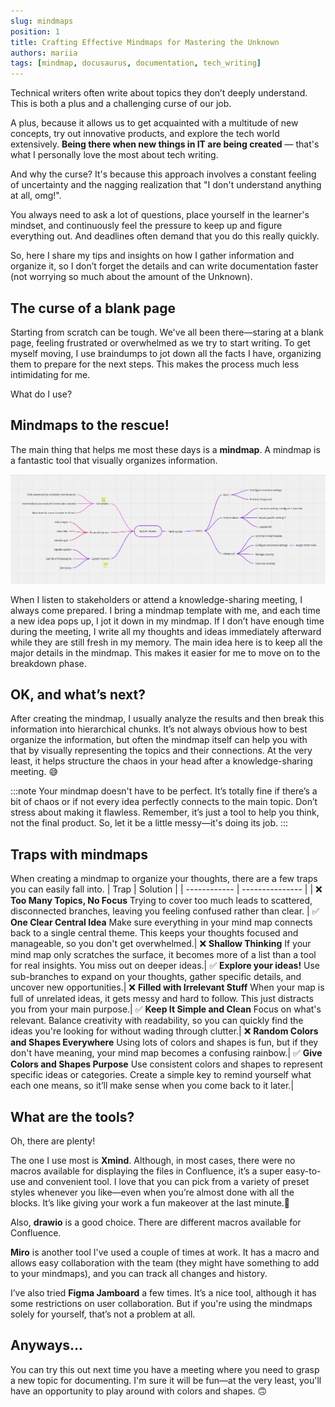 ```yaml
---
slug: mindmaps
position: 1
title: Crafting Effective Mindmaps for Mastering the Unknown
authors: mariia
tags: [mindmap, docusaurus, documentation, tech_writing]
---
```


Technical writers often write about topics they don’t deeply understand. This is both a plus and a challenging curse of our job.

A plus, because it allows us to get acquainted with a multitude of new concepts, try out innovative products, and explore the tech world extensively. **Being there when new things in IT are being created** — that's what I personally love the most about tech writing.

And why the curse? It's because this approach involves a constant feeling of uncertainty and the nagging realization that "I don't understand anything at all, omg!".

You always need to ask a lot of questions, place yourself in the learner's mindset, and continuously feel the pressure to keep up and figure everything out. And deadlines often demand that you do this really quickly.

<!--truncate-->

So, here I share my tips and insights on how I gather information and organize it, so I don’t forget the details and can write documentation faster (not worrying so much about the amount of the Unknown).

## The curse of a blank page

Starting from scratch can be tough. We've all been there—staring at a blank page, feeling frustrated or overwhelmed as we try to start writing. To get myself moving, I use braindumps to jot down all the facts I have, organizing them to prepare for the next steps. This makes the process much less intimidating for me.

What do I use?

## Mindmaps to the rescue!

The main thing that helps me most these days is a **mindmap**.
A mindmap is a fantastic tool that visually organizes information.

![Mindmap Example](./mindmap.jpg)

When I listen to stakeholders or attend a knowledge-sharing meeting, I always come prepared. I bring a mindmap template with me, and each time a new idea pops up, I jot it down in my mindmap. If I don’t have enough time during the meeting, I write all my thoughts and ideas immediately afterward while they are still fresh in my memory.
The main idea here is to keep all the major details in the mindmap. This makes it easier for me to move on to the breakdown phase.

## OK, and what’s next?
After creating the mindmap, I usually analyze the results and then break this information into hierarchical chunks. It’s not always obvious how to best organize the information, but often the mindmap itself can help you with that by visually representing the topics and their connections.
At the very least, it helps structure the chaos in your head after a knowledge-sharing meeting. 😅

:::note
Your mindmap doesn't have to be perfect. It’s totally fine if there’s a bit of chaos or if not every idea perfectly connects to the main topic. Don’t stress about making it flawless. Remember, it’s just a tool to help you think, not the final product. So, let it be a little messy—it's doing its job.
:::

## Traps with mindmaps
When creating a mindmap to organize your thoughts, there are a few traps you can easily fall into.
| Trap | Solution |
| ------------ | --------------- |
|  ❌  **Too Many Topics, No Focus** Trying to cover too much leads to scattered, disconnected branches, leaving you feeling confused rather than clear. | ✅   **One Clear Central Idea** Make sure everything in your mind map connects back to a single central theme. This keeps your thoughts focused and manageable, so you don't get overwhelmed.|
❌ **Shallow Thinking** If your mind map only scratches the surface, it becomes more of a list than a tool for real insights. You miss out on deeper ideas.| ✅ **Explore your ideas!** Use sub-branches to expand on your thoughts, gather specific details, and uncover new opportunities.|
❌ **Filled with Irrelevant Stuff** When your map is full of unrelated ideas, it gets messy and hard to follow. This just distracts you from your main purpose.| ✅ **Keep It Simple and Clean** Focus on what's relevant. Balance creativity with readability, so you can quickly find the ideas you're looking for without wading through clutter.|
❌ **Random Colors and Shapes Everywhere** Using lots of colors and shapes is fun, but if they don't have meaning, your mind map becomes a confusing rainbow.| ✅  **Give Colors and Shapes Purpose** Use consistent colors and shapes to represent specific ideas or categories. Create a simple key to remind yourself what each one means, so it’ll make sense when you come back to it later.|


## What are the tools? 
Oh, there are plenty!

The one I use most is **Xmind**. Although, in most cases, there were no macros available for displaying the files in Confluence, it’s a super easy-to-use and convenient tool. I love that you can pick from a variety of preset styles whenever you like—even when you’re almost done with all the blocks. It’s like giving your work a fun makeover at the last minute.🔆

Also, **drawio** is a good choice. There are different macros available for Confluence.

**Miro** is another tool I've used a couple of times at work. It has a macro and allows easy collaboration with the team (they might have something to add to your mindmaps), and you can track all changes and history.

I’ve also tried **Figma Jamboard** a few times. It’s a nice tool, although it has some restrictions on user collaboration. But if you're using the mindmaps solely for yourself, that’s not a problem at all.


## Anyways...
You can try this out next time you have a meeting where you need to grasp a new topic for documenting. I'm sure it will be fun—at the very least, you'll have an opportunity to play around with colors and shapes. 🙃
